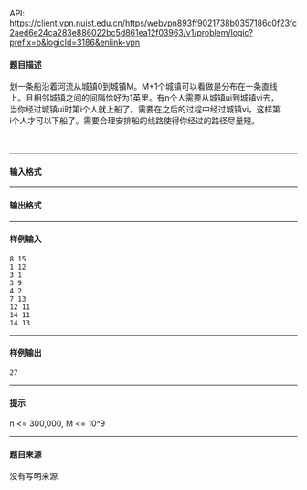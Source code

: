 API: https://client.vpn.nuist.edu.cn/https/webvpn893ff9021738b0357186c0f23fc2aed6e24ca283e886022bc5d861ea12f03963/v1/problem/logic?prefix=b&logicId=3186&enlink-vpn

#### 题目描述

划一条船沿着河流从城镇0到城镇M。M+1个城镇可以看做是分布在一条直线  
上。且相邻城镇之间的间隔恰好为1英里。有n个人需要从城镇ui到城镇vi去，  
当你经过城镇ui时第i个人就上船了。需要在之后的过程中经过城镇vi，这样第  
i个人才可以下船了。需要合理安排船的线路使得你经过的路径尽量短。   
   
 

---

#### 输入格式

---

#### 输出格式

---

#### 样例输入
```
8 15 
1 12 
3 1 
3 9 
4 2 
7 13 
12 11 
14 11 
14 13 

```

---

#### 样例输出
```
27
```

---

#### 提示

  
n <= 300,000, M <= 10^9  

---

#### 题目来源

没有写明来源